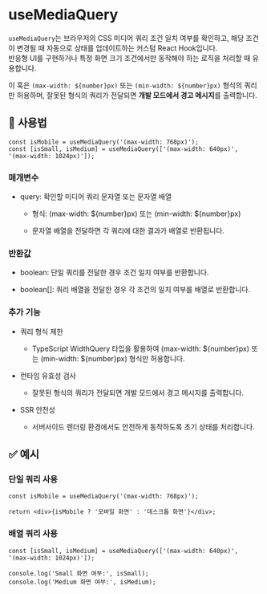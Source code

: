 # useMediaQuery

`useMediaQuery`는 브라우저의 CSS 미디어 쿼리 조건 일치 여부를 확인하고, 해당 조건이 변경될 때 자동으로 상태를 업데이트하는 커스텀 React Hook입니다.  
반응형 UI를 구현하거나 특정 화면 크기 조건에서만 동작해야 하는 로직을 처리할 때 유용합니다.

이 훅은 `(max-width: ${number}px)` 또는 `(min-width: ${number}px)` 형식의 쿼리만 허용하며, 잘못된 형식의 쿼리가 전달되면 **개발 모드에서 경고 메시지**를 출력합니다.

## 🔗 사용법

```tsx
const isMobile = useMediaQuery('(max-width: 768px)');
const [isSmall, isMedium] = useMediaQuery(['(max-width: 640px)', '(max-width: 1024px)']);
```

### 매개변수

- query: 확인할 미디어 쿼리 문자열 또는 문자열 배열
  - 형식: (max-width: ${number}px) 또는 (min-width: ${number}px)

  - 문자열 배열을 전달하면 각 쿼리에 대한 결과가 배열로 반환됩니다.

### 반환값

- boolean: 단일 쿼리를 전달한 경우 조건 일치 여부를 반환합니다.

- boolean[]: 쿼리 배열을 전달한 경우 각 조건의 일치 여부를 배열로 반환합니다.

### 추가 기능

- 쿼리 형식 제한
  - TypeScript WidthQuery 타입을 활용하여 (max-width: ${number}px) 또는 (min-width: ${number}px) 형식만 허용합니다.

- 런타임 유효성 검사
  - 잘못된 형식의 쿼리가 전달되면 개발 모드에서 경고 메시지를 출력합니다.

- SSR 안전성
  - 서버사이드 렌더링 환경에서도 안전하게 동작하도록 초기 상태를 처리합니다.

## ✅ 예시

### 단일 쿼리 사용

```tsx
const isMobile = useMediaQuery('(max-width: 768px)');

return <div>{isMobile ? '모바일 화면' : '데스크톱 화면'}</div>;
```

### 배열 쿼리 사용

```tsx
const [isSmall, isMedium] = useMediaQuery(['(max-width: 640px)', '(max-width: 1024px)']);

console.log('Small 화면 여부:', isSmall);
console.log('Medium 화면 여부:', isMedium);
```
